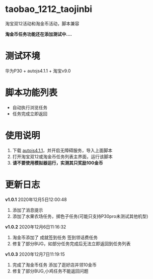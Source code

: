 # taobao_1212_taojinbi
淘宝双12活动和淘金币活动，脚本兼容

**淘金币任务功能还在添加测试中....**


# 测试环境
华为P30 + autojs4.1.1 + 淘宝v9.0

# 脚本功能列表
 - 自动执行浏览任务
 - 任务完成立即返回
 

# 使用说明
 1. 下载 [autojs4.1.1](https://share.weiyun.com/owu3tBNr)，并开启无障碍服务，导入上面脚本
 2. 打开淘宝双12或淘金币任务列表主界面，运行该脚本
 3. **请不要使用模拟器运行，实测其只奖励100金币**
 

# 更新日志
**v1.0.1** 2020年12月5日12:00:48  
1. 添加了消息提示 
2. 添加了水果农场任务，掷色子任务(可能只支持P30pro未测试其他机型)

**v1.0.2** 2020年12月6日11:16:32
1. 淘金币添加了 成就签到任务 签到领话费任务
2. 修复了部分BUG，如部分任务完成后无法立即返回到任务列表

**v1.0.3** 2020年12月7日11:19:15
1. 完成了淘金币任务 添加了逛好店并领10金币
2. 修复了部分BUG,小鸡任务不能返回问题

